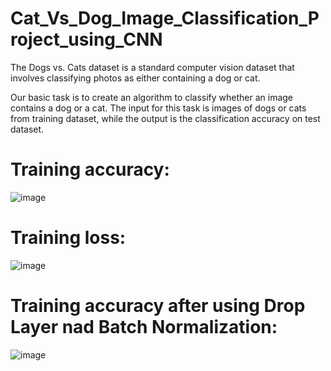 # Cat_Vs_Dog_Image_Classification_Project_using_CNN

The Dogs vs. Cats dataset is a standard computer vision dataset that involves classifying photos as either containing a dog or cat.

Our basic task is to create an algorithm to classify whether an image contains a dog or a cat. The input for this task is images of dogs or cats from training dataset, while the output is the classification accuracy on test dataset.

# Training accuracy:


![image](https://github.com/Ashutosh9110/Cat_Vs_Dog_Image_Classification_Project/assets/113494449/308b05fb-f417-47af-b381-ceaba3e639ba)


# Training loss: 


![image](https://github.com/Ashutosh9110/Cat_Vs_Dog_Image_Classification_Project/assets/113494449/f837acd0-0593-4359-91a0-f7884ad23d78)


# Training accuracy after using Drop Layer nad Batch Normalization:


![image](https://github.com/Ashutosh9110/Cat_Vs_Dog_Image_Classification_Project/assets/113494449/46a78d5e-60aa-4837-b8d4-5a5c10a949a5)
